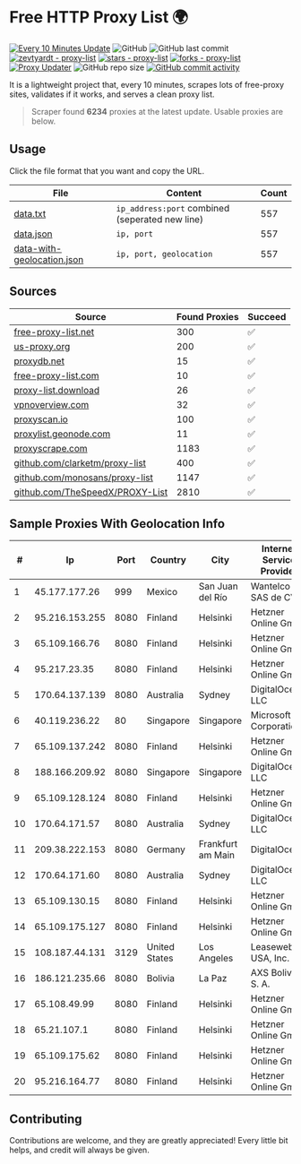 
# Free HTTP Proxy List 🌍

[![Every 10 Minutes Update](https://github.com/mertguvencli/http-proxy-list/actions/workflows/main.yml/badge.svg?branch=main)](https://github.com/mertguvencli/http-proxy-list/actions/workflows/main.yml)
![GitHub](https://img.shields.io/github/license/mertguvencli/http-proxy-list)
![GitHub last commit](https://img.shields.io/github/last-commit/mertguvencli/http-proxy-list)
[![zevtyardt - proxy-list](https://img.shields.io/static/v1?label=zevtyardt&message=proxy-list&color=blue&logo=github)](https://github.com/zevtyardt/proxy-list "Go to GitHub repo")
[![stars - proxy-list](https://img.shields.io/github/stars/zevtyardt/proxy-list?style=social)](https://github.com/zevtyardt/proxy-list)
[![forks - proxy-list](https://img.shields.io/github/forks/zevtyardt/proxy-list?style=social)](https://github.com/zevtyardt/proxy-list)
[![Proxy Updater](https://github.com/zevtyardt/proxy-list/workflows/Proxy%20Updater/badge.svg)](https://github.com/zevtyardt/proxy-list/actions?query=workflow:"Proxy+Updater")
![GitHub repo size](https://img.shields.io/github/repo-size/zevtyardt/proxy-list)
[![GitHub commit activity](https://img.shields.io/github/commit-activity/m/zevtyardt/proxy-list?logo=commits)](https://github.com/zevtyardt/proxy-list/commits/main)

It is a lightweight project that, every 10 minutes, scrapes lots of free-proxy sites, validates if it works, and serves a clean proxy list.

> Scraper found **6234** proxies at the latest update. Usable proxies are below.

## Usage

Click the file format that you want and copy the URL.

|File|Content|Count|
|----|-------|-----|
|[data.txt](https://raw.githubusercontent.com/mertguvencli/http-proxy-list/main/proxy-list/data.txt)|`ip_address:port` combined (seperated new line)|557|
|[data.json](https://raw.githubusercontent.com/mertguvencli/http-proxy-list/main/proxy-list/data.json)|`ip, port`|557|
|[data-with-geolocation.json](https://raw.githubusercontent.com/mertguvencli/http-proxy-list/main/proxy-list/data-with-geolocation.json)|`ip, port, geolocation`|557|

## Sources

|Source|Found Proxies|Succeed|
|------|-------------|-------|
|[free-proxy-list.net](https://free-proxy-list.net)|300|✅|
|[us-proxy.org](https://www.us-proxy.org)|200|✅|
|[proxydb.net](http://proxydb.net)|15|✅|
|[free-proxy-list.com](https://free-proxy-list.com/?page=&port=&type%5B%5D=http&type%5B%5D=https&up_time=0&search=Search)|10|✅|
|[proxy-list.download](https://www.proxy-list.download/HTTP)|26|✅|
|[vpnoverview.com](https://vpnoverview.com/privacy/anonymous-browsing/free-proxy-servers)|32|✅|
|[proxyscan.io](https://www.proxyscan.io)|100|✅|
|[proxylist.geonode.com](https://proxylist.geonode.com/api/proxy-list?limit=300&page=1&sort_by=lastChecked&sort_type=desc&protocols=http,https)|11|✅|
|[proxyscrape.com](https://api.proxyscrape.com/v2/?request=displayproxies&protocol=http&timeout=10000&country=all&ssl=all&anonymity=all)|1183|✅|
|[github.com/clarketm/proxy-list](https://raw.githubusercontent.com/clarketm/proxy-list/master/proxy-list-raw.txt)|400|✅|
|[github.com/monosans/proxy-list](https://raw.githubusercontent.com/monosans/proxy-list/main/proxies/http.txt)|1147|✅|
|[github.com/TheSpeedX/PROXY-List](https://raw.githubusercontent.com/TheSpeedX/PROXY-List/master/http.txt)|2810|✅|


## Sample Proxies With Geolocation Info

|#|Ip|Port|Country|City|Internet Service Provider|
|-|--|----|-------|----|-------------------------|
|1|45.177.177.26|999|Mexico|San Juan del Río|Wantelco SAS de CV|
|2|95.216.153.255|8080|Finland|Helsinki|Hetzner Online GmbH|
|3|65.109.166.76|8080|Finland|Helsinki|Hetzner Online GmbH|
|4|95.217.23.35|8080|Finland|Helsinki|Hetzner Online GmbH|
|5|170.64.137.139|8080|Australia|Sydney|DigitalOcean, LLC|
|6|40.119.236.22|80|Singapore|Singapore|Microsoft Corporation|
|7|65.109.137.242|8080|Finland|Helsinki|Hetzner Online GmbH|
|8|188.166.209.92|8080|Singapore|Singapore|DigitalOcean, LLC|
|9|65.109.128.124|8080|Finland|Helsinki|Hetzner Online GmbH|
|10|170.64.171.57|8080|Australia|Sydney|DigitalOcean, LLC|
|11|209.38.222.153|8080|Germany|Frankfurt am Main|DigitalOcean|
|12|170.64.171.60|8080|Australia|Sydney|DigitalOcean, LLC|
|13|65.109.130.15|8080|Finland|Helsinki|Hetzner Online GmbH|
|14|65.109.175.127|8080|Finland|Helsinki|Hetzner Online GmbH|
|15|108.187.44.131|3129|United States|Los Angeles|Leaseweb USA, Inc.|
|16|186.121.235.66|8080|Bolivia|La Paz|AXS Bolivia S. A.|
|17|65.108.49.99|8080|Finland|Helsinki|Hetzner Online GmbH|
|18|65.21.107.1|8080|Finland|Helsinki|Hetzner Online GmbH|
|19|65.109.175.62|8080|Finland|Helsinki|Hetzner Online GmbH|
|20|95.216.164.77|8080|Finland|Helsinki|Hetzner Online GmbH|



## Contributing

Contributions are welcome, and they are greatly appreciated! Every
little bit helps, and credit will always be given.

